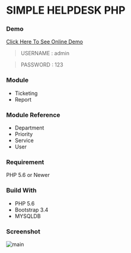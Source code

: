 # SIMPLE HELPDESK PHP

### Demo
[Click Here To See Online Demo](https://demo.kang-cahya.web.id/?a=simple-helpdesk)
> USERNAME : admin

> PASSWORD : 123

### Module
- Ticketing
- Report

### Module Reference
- Department
- Priority
- Service
- User

### Requirement
PHP 5.6 or Newer

### Build With
- PHP 5.6
- Bootstrap 3.4
- MYSQLDB

### Screenshot
![main](https://github.com/dyazincahya/simple-helpdesk-php/blob/master/screenshot/main.png)
